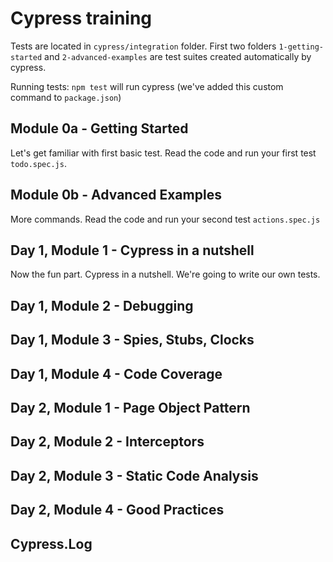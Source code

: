 # Cypress training
Tests are located in `cypress/integration` folder.
First two folders `1-getting-started` and `2-advanced-examples` are test suites created automatically by cypress.

Running tests:
`npm test` will run cypress (we've added this custom command to `package.json`)

## Module 0a - Getting Started
Let's get familiar with first basic test. Read the code and run your first test `todo.spec.js`.

## Module 0b - Advanced Examples
More commands. Read the code and run your second test `actions.spec.js`

## Day 1, Module 1 - Cypress in a nutshell
Now the fun part. Cypress in a nutshell. We're going to write our own tests.

## Day 1, Module 2 - Debugging


## Day 1, Module 3 - Spies, Stubs, Clocks


## Day 1, Module 4 - Code Coverage


## Day 2, Module 1 - Page Object Pattern


## Day 2, Module 2 - Interceptors


## Day 2, Module 3 - Static Code Analysis


## Day 2, Module 4 - Good Practices


## Cypress.Log